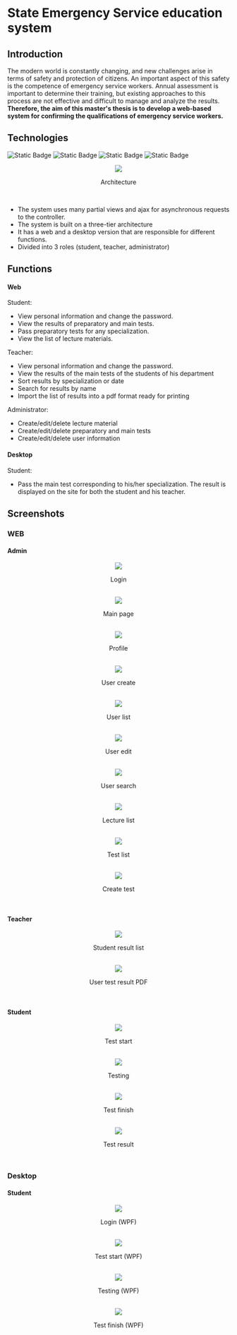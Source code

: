 # State Emergency Service education system 

## Introduction
The modern world is constantly changing, and new challenges arise in terms of safety and protection of citizens. An important aspect of this safety is the competence of emergency service workers. Annual assessment is important to determine their training, but existing approaches to this process are not effective and difficult to manage and analyze the results. <br/>
**Therefore, the aim of this master's thesis is to develop a web-based system for confirming the qualifications of emergency service workers.**

## Technologies
![Static Badge](https://img.shields.io/badge/ASP.NET-badge?style=for-the-badge&logo=.net&color=%23292929)
![Static Badge](https://img.shields.io/badge/EF.Core-badge?style=for-the-badge&logo=db&color=%23292929)
![Static Badge](https://img.shields.io/badge/SQL-badge?style=for-the-badge&logo=sql%20server&color=%23292929)
![Static Badge](https://img.shields.io/badge/WPF-badge?style=for-the-badge&logo=WPF&color=%23292929)



<div align="center">
  <img src="/SES.Domain/Screenshots/Architecture.png"/>
  <p>Architecture</p>
  <br/>
</div>

- The system uses many partial views and ajax for asynchronous requests to the controller.
- The system is built on a three-tier architecture
- It has a web and a desktop version that are responsible for different functions.
- Divided into 3 roles (student, teacher, administrator)

## Functions

#### Web <br/>
Student:
- View personal information and change the password.
- View the results of preparatory and main tests.
- Pass preparatory tests for any specialization.
- View the list of lecture materials.

Teacher:
- View personal information and change the password.
- View the results of the main tests of the students of his department
- Sort results by specialization or date
- Search for results by name
- Import the list of results into a pdf format ready for printing

Administrator:
- Create/edit/delete lecture material
- Create/edit/delete preparatory and main tests
- Create/edit/delete user information

#### Desktop <br/>
Student:
- Pass the main test corresponding to his/her specialization. The result is displayed on the site for both the student and his teacher.

## Screenshots
### WEB
#### Admin
<div align="center">
  <img src="/SES.Domain/Screenshots/Login.png"/>
  <p>Login</p>
  <br/>
</div>
<div align="center">
  <img src="/SES.Domain/Screenshots/MainPage.png"/>
  <p>Main page</p>
  <br/>
</div>
<div align="center">
  <img src="/SES.Domain/Screenshots/Profile.png"/>
  <p>Profile</p>
  <br/>
</div>
<div align="center">
  <img src="/SES.Domain/Screenshots/UserCreate.png"/>
  <p>User create</p>
  <br/>
</div>
<div align="center">
  <img src="/SES.Domain/Screenshots/UserList.png"/>
  <p>User list</p>
  <br/>
</div>
<div align="center">
  <img src="/SES.Domain/Screenshots/UserEdit.png"/>
  <p>User edit</p>
  <br/>
</div>
<div align="center">
  <img src="/SES.Domain/Screenshots/UserSearch.png"/>
  <p>User search</p>
  <br/>
</div>
<div align="center">
  <img src="/SES.Domain/Screenshots/LectureList.png"/>
  <p>Lecture list</p>
  <br/>
</div>
<div align="center">
  <img src="/SES.Domain/Screenshots/TestList.png"/>
  <p>Test list</p>
  <br/>
</div>
<div align="center">
  <img src="/SES.Domain/Screenshots/CreateTest.png"/>
  <p>Create test</p>
  <br/>
</div>

#### Teacher

<div align="center">
  <img src="/SES.Domain/Screenshots/StudentList.png"/>
  <p>Student result list</p>
  <br/>
</div>
<div align="center">
  <img src="/SES.Domain/Screenshots/TestResultPDF.png"/>
  <p>User test result PDF</p>
  <br/>
</div>

#### Student

<div align="center">
  <img src="/SES.Domain/Screenshots/TestStart.png"/>
  <p>Test start</p>
  <br/>
</div>
<div align="center">
  <img src="/SES.Domain/Screenshots/Testing.png"/>
  <p>Testing</p>
  <br/>
</div>
<div align="center">
  <img src="/SES.Domain/Screenshots/TestFinish.png"/>
  <p>Test finish</p>
  <br/>
</div>
<div align="center">
  <img src="/SES.Domain/Screenshots/TestResult.png"/>
  <p>Test result</p>
  <br/>
</div>

### Desktop
#### Student
<div align="center">
  <img src="/SES.Domain/Screenshots/WpfLogin.png"/>
  <p>Login (WPF)</p>
  <br/>
</div>
<div align="center">
  <img src="/SES.Domain/Screenshots/WpfTestStart.png"/>
  <p>Test start (WPF)</p>
  <br/>
</div>
<div align="center">
  <img src="/SES.Domain/Screenshots/WpfTesting.png"/>
  <p>Testing (WPF)</p>
  <br/>
</div>
<div align="center">
  <img src="/SES.Domain/Screenshots/WpfTestFinish.png"/>
  <p>Test finish (WPF)</p>
  <br/>
</div>
